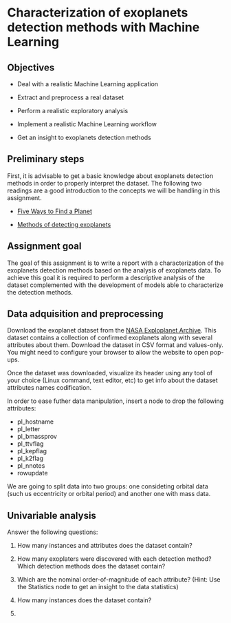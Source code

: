 # Characterization of exoplanets detection methods with Machine Learning

## Objectives

* Deal with a realistic Machine Learning application 

* Extract and preprocess a real dataset

* Perform a realistic exploratory analysis

* Implement a realistic Machine Learning workflow

* Get an insight to exoplanets detection methods

## Preliminary steps

First, it is advisable to get a basic knowledge about exoplanets detection methods in order to properly interpret the dataset. The following two readings are a good introduction to the concepts we will be handling in this assignment.

* [Five Ways to Find a Planet](https://exoplanets.nasa.gov/5-ways-to-find-a-planet/)

* [Methods of detecting exoplanets](https://en.wikipedia.org/wiki/Methods_of_detecting_exoplanets)

## Assignment goal

The goal of this assignment is to write a report with a characterization of the exoplanets detection methods based on the analysis of exoplanets data. To achieve this goal it is required to perform a descriptive analysis of the dataset complemented with the development of models able to characterize the detection methods.

## Data adquisition and preprocessing

Download the exoplanet dataset from the [NASA Exploplanet Archive](https://exoplanetarchive.ipac.caltech.edu/cgi-bin/TblView/nph-tblView?app=ExoTbls&config=planets). This dataset contains a collection of confirmed exoplanets along with several attributes about them. Download the dataset in CSV format and values-only. You might need to configure your browser to allow the website to open pop-ups.

Once the dataset was downloaded, visualize its header using any tool of your choice (Linux command, text editor, etc) to get info about the dataset attributes names codification.

In order to ease futher data manipulation, insert a node to drop the following attributes:

* pl_hostname
* pl_letter
* pl_bmassprov
* pl_ttvflag
* pl_kepflag
* pl_k2flag
* pl_nnotes
* rowupdate

We are going to split data into two groups: one consideting orbital data (such us eccentricity or orbital period) and another one with mass data.

## Univariable analysis

Answer the following questions:

1. How many instances and attributes does the dataset contain?

2. How many exoplaters were discovered with each detection method? Which detection methods does the dataset contain?

1. Which are the nominal order-of-magnitude of each attribute? (Hint: Use the Statistics node to get an insight to the data statistics)

2. How many instances does the dataset contain?

3. 

